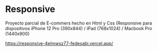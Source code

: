 # Responsive
Proyecto parcial de E-commers hecho en Html y Css (Responsive para dispositivos iPhone 12 Pro (390x844) / iPad (768x1024) / Macbook Pro (1440x900)

https://responsive-4elmwsz77-fedesabi.vercel.app/
